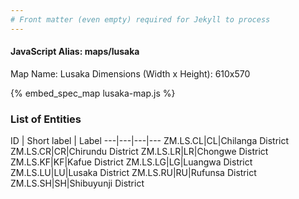 ```yaml
---
# Front matter (even empty) required for Jekyll to process
---
```


#### JavaScript Alias: maps/lusaka

Map Name: Lusaka
Dimensions (Width x Height): 610x570



{% embed_spec_map lusaka-map.js %}

### List of Entities

ID | Short label | Label
---|---|---|---
ZM.LS.CL|CL|Chilanga District
ZM.LS.CR|CR|Chirundu District
ZM.LS.LR|LR|Chongwe District
ZM.LS.KF|KF|Kafue District
ZM.LS.LG|LG|Luangwa District
ZM.LS.LU|LU|Lusaka District
ZM.LS.RU|RU|Rufunsa District
ZM.LS.SH|SH|Shibuyunji District